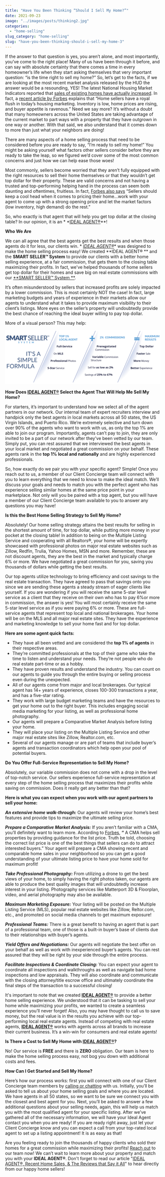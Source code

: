 ```yaml
---
title: "Have You Been Thinking “Should I Sell My Home?”"
date: 2021-09-23
image: "../images/posts/thinking2.jpg"
categories:
  - "home-selling"
slug_category: "home-selling"
slug: "have-you-been-thinking-should-i-sell-my-home-3"
---
```


If the answer to that question is yes, you aren’t alone, and most importantly, you’ve come to the right place! Many of
us have been through it before, and can say with absolute certainty that there comes a time in every homeowner’s life
when they start asking themselves that very important question: “is the time right to sell my home?” So, let’s get to
the facts, if we are looking at the most recent market analysis released by the HUD the answer would be a resounding,
YES! The latest National Housing Market Indicators reported
that [sales of existing homes have actually increased](https://www.huduser.gov/portal/sites/default/files/pdf/Housing-Market-Indicators-Report-July-2021.pdf).
In fact,
a [recent article by Forbes](https://www.forbes.com/advisor/mortgages/how-to-get-the-most-when-selling-in-todays-hot-real-estate-market/)
explains that “Home sellers have a royal flush in today’s housing marketing. Inventory is low, home prices are rising,
and buyer appetite is ravenous.” Need we say more? It’s without a doubt that many homeowners across the United States
are taking advantage of the current market to part ways with a property that they have outgrown in one way or another.
With that said, we also understand that it comes down to more than just what your neighbors are doing!

There are many aspects of a home selling process that need to be considered before you are ready to say, “I’m ready to
sell my home!” You might be asking yourself what factors other sellers consider before they are ready to take the leap,
so we figured we’d cover some of the most common concerns and just how we can help ease those woes!

Most commonly, sellers become worried that they aren’t fully equipped with the right resources to sell their home
themselves or that they wouldn’t get top dollar for their property. These are valid concerns and not having a trusted
and top-performing helping hand in the process can seem both daunting and oftentimes, fruitless. In
fact, [Forbes also says](https://www.forbes.com/advisor/mortgages/how-to-get-the-most-when-selling-in-todays-hot-real-estate-market/)
“Sellers should keep a cool head when it comes to pricing their home…work with your agent to come up with a strong
opening price and let the market factors (low inventory, high demand) do the rest.”

So, who exactly is that agent that will help you get top dollar at the closing table? In our opinion, it is an *
*[IDEAL AGENT®](https://idealagent.com/)**!

**Who We Are**

We can all agree that the best agents get the best results and when those agents do it for less, our clients win. *
*[IDEAL AGENT®](https://idealagent.com/)** was designed to make the home selling process easy! We created **IDEAL AGENT®
** and the **SMART SELLER™ System** to provide our clients with a better home selling experience, at a fair commission,
that gets them to the closing table maximizing their profits. In fact, we've helped thousands of home sellers get top
dollar for their homes and save big on real estate commissions with our [**SMART SELLER™ System
**](https://idealagent.com/).

It’s often misunderstood by sellers that increased profits are solely impacted by a lower commission. This is most
certainly NOT the case! In fact, large marketing budgets and years of experience in their markets allow our agents to
understand what it takes to provide maximum visibility to their client’s listings. More eyes on the seller’s property
will undoubtedly provide the best chance of reaching the ideal buyer willing to pay top dollar.

More of a visual person? This may help:

![](../images/posts/smart-seller-graphic-lg-1-1024x356.png)

**How Does [IDEAL AGENT®](https://idealagent.com/) Select the Agent That Will Help Me Sell My Home?**

For starters, it’s important to understand how we select all of the agent partners in our network. Our internal team of
expert recruiters interview and handpick only the best agents in local markets across all 50 states, the US Virgin
Islands, and Puerto Rico. We’re extremely selective and turn down over 90% of the agents who want to work with us, as
only the top 1% are able to join our program. Importantly, agents can’t pay to join, they are only invited to be a part
of our network after they’ve been vetted by our team. Simply put, you can rest assured that we interviewed the best
agents in your local market and negotiated a great commission on your behalf. These agents rank in the **top 1% local
and nationally** and are highly experienced professionals.

So, how exactly do we pair you with your specific agent? Simple! Once you reach out to us, a member of our Client
Concierge team will connect with you to learn everything that we need to know to make the ideal match. We’ll discuss
your goals and needs to match you with the perfect agent who has experience selling similar homes at the same price
point in your marketplace. Not only will you be paired with a top agent, but you will have a member of our Client
Concierge team available to you to answer any questions you may have!

**Is this the Best Home Selling Strategy to Sell My Home?**

Absolutely! Our home selling strategy attains the best results for selling in the shortest amount of time, for top
dollar, while putting more money in your pocket at the closing table! In addition to being on the Multiple Listing
Service and cooperating with all Realtors®, your home will be expertly showcased with professional photos on major real
estate websites such as Zillow, Redfin, Trulia, Yahoo Homes, MSN and more. Remember, these are not discount agents, they
are the best in the market and typically charge 6% or more. We have negotiated a great commission for you, saving you
thousands of dollars while getting the best results.

Our top agents utilize technology to bring efficiency and cost savings to the real estate transaction. They have agreed
to pass that savings onto you since we are sending these agents a steady stream of eager clients like yourself. If you
are wondering if you will receive the same 5-star level service as a client that they receive on their own who has to
pay 6%or more in commission, the answer is yes! You will most certainly receive the same 5-star level service as if you
were paying 6% or more. These are full-service agents that represent top local and national brokerages. Your home will
be on the MLS and all major real estate sites. They have the experience and marketing knowledge to sell your home fast
and for top dollar.

**Here are some agent quick facts:**

- They have all been vetted and are considered the **top 1% of agents** in their respective areas.
- They’re committed professionals at the top of their game who take the time to listen and understand your needs.
  They’re not people who do real estate part-time or as a hobby.
- They have proven results and understand the industry. You can count on our agents to guide you through the entire
  buying or selling process even during the unexpected.
- All of our agents come from major and local brokerages. Our typical agent has 14+ years of experience, closes 100-300
  transactions a year, and has a five-star rating.
- They work with large budget marketing teams and have the resources to get your home out to the right buyer. This
  includes engaging social media marketing for your listing, as well as professional home photography.
- Our agents will prepare a Comparative Market Analysis before listing your home.
- They will place your listing on the Multiple Listing Service and other major real estate sites like Zillow,
  Realtor.com, etc.
- Several of our agents manage or are part of teams that include buyer’s agents and transaction coordinators which help
  open your pool of potential buyers.

**Do You Offer Full-Service Representation to Sell My Home?**

Absolutely, our variable commission does not come with a drop in the level of top-notch service. Our sellers experience
full-service representation at every step of the home selling process that maximizes their profits while saving on
commission. Does it really get any better than that?

**Here is what you can expect when you work with our agent partners to sell your home:**

**_An extensive home walk-through:_** Our agents will review your home’s best features and provide tips to maximize the
ultimate selling price.

**_Prepare a Comparative Market Analysis:_** If you aren’t familiar with a CMA, you’ll definitely want to learn more.
According
to [Forbes](https://www.forbes.com/sites/taramastroeni/2019/12/19/what-is-a-comparative-market-analysis-and-how-you-can-use-one-to-help-sell-your-home/?sh=3ecaea5a118f), **“**
A CMA helps sell properties by providing guidance for the list price. Truth be told, choosing the correct list price is
one of the best things that sellers can do to attract interested buyers.” Your agent will prepare a CMA showing recent
and comparable home sales in your neighborhood so you can get a good understanding of your ultimate listing price to
have your home sold for maximum profit!

**_Take Professional Photography:_** From utilizing a drone to get the best views of your home, to simply having the
right photos taken, our agents are able to produce the best quality images that will undoubtedly increase interest in
your listing. Photography services like Matterport 3D & Floorplan, video, and aerial photography may also be available.

**_Maximum Marketing Exposure:_** Your listing will be posted on the Multiple Listing Service (MLS), popular real estate
websites like Zillow, Reltor.com, etc., and promoted on social media channels to get maximum exposure!

**_Professional Teams:_** There is a great benefit to having an agent that is part of a professional team, one of those
is a built-in buyer’s base of clients due to their relationships with buyer’s agents.

**_Yield Offers and Negotiations:_** Our agents will negotiate the best offer on your behalf as well as work with
inexperienced buyer’s agents. You can rest assured that they will be right by your side through the entire process.

**_Facilitate Inspections & Coordinate Closing:_** You can expect your agent to coordinate all inspections and
walkthroughs as well as navigate bad home inspections and low appraisals. They will also coordinate and communicate with
the closing attorney/title escrow office and ultimately coordinate the final steps of the transaction to a successful
closing!

It's important to note that we created **[IDEAL AGENT®](https://idealagent.com/)** to provide a better home selling
experience. We understood that it can be tasking to sell your home while maximizing your profits, we wanted to create a
seamless experience you’ll never forget! Also, you may have thought to call us to save money, but the real value is in
the results you achieve with our top-performing local real estate agents. Instead of competing with real estate agents,
**[IDEAL AGENT®](https://idealagent.com/)** works with agents across all brands to increase their current business. It’s
a win-win for consumers and real estate agents!

**Is There a Cost to Sell My Home with [IDEAL AGENT®](https://idealagent.com/)?**

No! Our service is **FREE** and there is **ZERO** obligation. Our team is here to make the home selling process easy,
not bog you down with additional costs and fees.

**How Can I Get Started and Sell My Home?**

Here’s how our process works: first you will connect with one of our Client Concierge team members
by [calling or chatting](https://idealagent.com/) with us. Initially, you’ll be asked to tell us about your home selling
goals and where you are located. We have agents in all 50 states, so we want to be sure we connect you with the closest
and best agent for you. Next, you’ll be asked to answer a few additional questions about your selling needs, again, this
will help us match you with the most qualified agent for your specific listing. After we’ve gathered all of the
necessary information, we will have your Ideal Agent contact you when you are ready! If you are ready right away, just
let your Client Concierge know and you can expect a call from your top-rated local agent to set up a listing
appointment! It is as easy as that!

Are you feeling ready to join the thousands of happy clients who sold their homes for a great commission while
maximizing their profits! [Reach out](https://signup.idealagent.com/) to our team now! We can’t wait to learn more about
your property and match you with your **IDEAL AGENT®**. Don't forget to read our
article "[IDEAL AGENT®, Recent Home Sales, & The Reviews that Say it All](https://blog.idealagent.com/things-to-consider-before-selling-your-home/)"
to hear directly from our happy home sellers!
